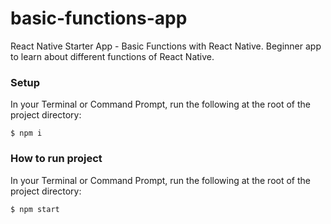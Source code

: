 # basic-functions-app
React Native Starter App - Basic Functions with React Native. Beginner app to learn about different functions of React Native. 

### Setup

In your Terminal or Command Prompt, run the following at the root of the project directory:

```
$ npm i 
```

### How to run project

In your Terminal or Command Prompt, run the following at the root of the
project directory:

```
$ npm start
```
